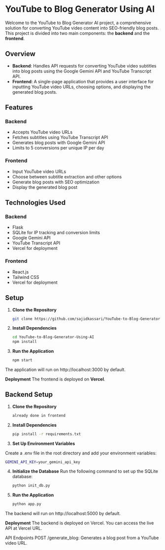 # YouTube to Blog Generator Using AI

Welcome to the YouTube to Blog Generator AI project, a comprehensive solution for converting YouTube video content into SEO-friendly blog posts. This project is divided into two main components: the **backend** and the **frontend**. 

## Overview

- **Backend**: Handles API requests for converting YouTube video subtitles into blog posts using the Google Gemini API and YouTube Transcript API. 
- **Frontend**: A single-page application that provides a user interface for inputting YouTube video URLs, choosing options, and displaying the generated blog posts.

## Features

### Backend

- Accepts YouTube video URLs
- Fetches subtitles using YouTube Transcript API
- Generates blog posts with Google Gemini API
- Limits to 5 conversions per unique IP per day

### Frontend

- Input YouTube video URLs
- Choose between subtitle extraction and other options
- Generate blog posts with SEO optimization
- Display the generated blog post

## Technologies Used

### Backend

- Flask
- SQLite for IP tracking and conversion limits
- Google Gemini API
- YouTube Transcript API
- Vercel for deployment

### Frontend

- React.js
- Tailwind CSS
- Vercel for deployment

## Setup

1. **Clone the Repository**

   ```bash
   git clone https://github.com/sajidkassari/YouTube-to-Blog-Generator-Using-AI.git
   
2. **Install Dependencies**

    ```bash
    cd YouTube-to-Blog-Generator-Using-AI
    npm install
    
3. **Run the Application**

    ```bash
    npm start
The application will run on http://localhost:3000 by default.

**Deployment**
The frontend is deployed on **Vercel**.

## Backend Setup

1. **Clone the Repository**

   ```bash
   already done in frontend
   
2. **Install Dependencies**

   ```bash
   pip install -r requirements.txt
   
3. **Set Up Environment Variables**

Create a .env file in the root directory and add your environment variables:

   ```bash
   GEMINI_API_KEY=your_gemini_api_key
```
4. **Initialize the Database**
Run the following command to set up the SQLite database:

   ```bash
   python init_db.py
   
5. **Run the Application**

   ```bash
   python app.py
   
The backend will run on http://localhost:5000 by default.

**Deployment**
The backend is deployed on Vercel. You can access the live API at Vercel URL.

API Endpoints
POST /generate_blog: Generates a blog post from a YouTube video URL.

